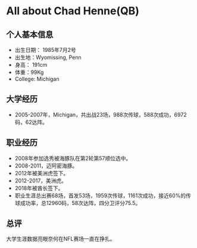 # All about Chad Henne(QB)


## 个人基本信息
- 出生日期： 1985年7月2号
- 出生地：Wyomissing, Penn
- 身高： 191cm
- 体重：99Kg
- College: Michigan

## 大学经历
- 2005-2007年，Michigan，共出战23场，988次传球，588次成功，6972码，62达阵。

## 职业经历
- 2008年参加选秀被海豚队在第2轮第57顺位选中。
- 2008-2011，迈阿密海豚。
- 2012年被美洲虎签下。
- 2012-2017，美洲虎。
- 2018年被酋长签下。
- 职业生涯总出赛68场，首发53场，1959次传球，1161次成功，接近60%的传球成功率，总12960码，58次达阵，四分卫评分75.5。

## 总评
大学生涯数据亮眼奈何在NFL赛场一直在挣扎。
